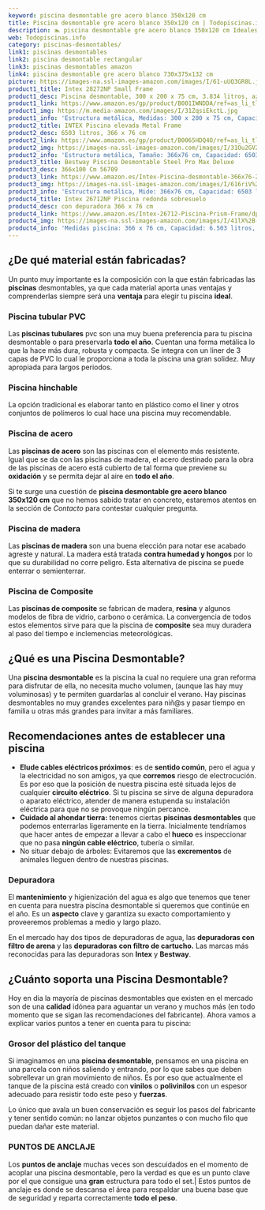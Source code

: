 ```yaml
---
keyword: piscina desmontable gre acero blanco 350x120 cm
title: Piscina desmontable gre acero blanco 350x120 cm | Todopiscinas.info
description: 🏊 piscina desmontable gre acero blanco 350x120 cm Ideales para este verano 2021. Aquí puedes comprar piscina desmontable gre acero blanco 350x120 cm y comparar con otras similares. No dejes escapar piscina desmontable gre acero blanco 350x120 cm a un precio realmente tentador.
web: Todopiscinas.info
category: piscinas-desmontables/
link1: piscinas desmontables
link2: piscina desmontable rectangular
link3: piscinas desmontables amazon
link4: piscina desmontable gre acero blanco 730x375x132 cm
picture: https://images-na.ssl-images-amazon.com/images/I/61-uUQ3GR8L.jpg
product1_title: Intex 28272NP Small Frame
product1_desc: Piscina desmontable, 300 x 200 x 75 cm, 3.834 litros, azul
product1_link: https://www.amazon.es/gp/product/B001IWNDDA/ref=as_li_tl?ie=UTF8&camp=3638&creative=24630&creativeASIN=B001IWNDDA&linkCode=as2&tag=todopiscinas0e-21&linkId=25b9d647487c889cb6ef56ed63f50ca1
product1_img: https://m.media-amazon.com/images/I/31ZqsiEkctL.jpg
product1_info: 'Estructura metálica, Medidas: 300 x 200 x 75 cm, Capacidad: 3.834 litros, Para 6 personas (+ 6 años), Fácil montaje, Forma rectangular'
product2_title: INTEX Piscina elevada Metal Frame
product2_desc: 6503 litros, 366 x 76 cm
product2_link: https://www.amazon.es/gp/product/B0065HDQ4O/ref=as_li_tl?ie=UTF8&camp=3638&creative=24630&creativeASIN=B0065HDQ4O&linkCode=as2&tag=todopiscinas0e-21&linkId=ed2430e3ba564d3527ee103df33ed7b3
product2_img: https://images-na.ssl-images-amazon.com/images/I/31Ou2GV2SAL.jpg
product2_info: 'Estructura metálica, Tamaño: 366x76 cm, Capacidad: 6503 litros, Forma circular, De 4 a 7 personas (+6 años)'
product3_title: Bestway Piscina Desmontable Steel Pro Max Deluxe
product3_desc: 366x100 Cm 56709
product3_link: https://www.amazon.es/Intex-Piscina-desmontable-366x76-28210NP/dp/B0065HDQ4O?__mk_es_ES=%C3%85M%C3%85%C5%BD%C3%95%C3%91&crid=25UQGV9HG2INI&dchild=1&keywords=piscinas+desmontables&qid=1615854176&sprefix=piscinas+dem%2Caps%2C201&sr=8-5&linkCode=ll1&tag=todopiscinas0e-21&linkId=34f200977c6cbaab1f3f4d9ac0e64755&language=es_ES&ref_=as_li_ss_tl
product3_img: https://images-na.ssl-images-amazon.com/images/I/616riV%2BiY3L.jpg
product3_info: 'Estructura metálica, Mide: 366x76 cm, Capacidad: 6503 litros, De 4 a 7 personas mayores de 6 años, Forma circular, Tecnología Super-Tough'
product4_title: Intex 26712NP Piscina redonda sobresuelo
product4_desc: con depuradora 366 x 76 cm
product4_link: https://www.amazon.es/Intex-26712-Piscina-Prism-Frame/dp/B07FB823GL?__mk_es_ES=%C3%85M%C3%85%C5%BD%C3%95%C3%91&dchild=1&keywords=piscinas+desmontables+con+depuradora&qid=1615936418&sr=8-5&linkCode=ll1&tag=todopiscinas0e-21&linkId=d98699de7830cd471766fa1daa36de34&language=es_ES&ref_=as_li_ss_tl
product4_img: https://images-na.ssl-images-amazon.com/images/I/41lX%2B-YpibL.jpg
product4_info: 'Medidas piscina: 366 x 76 cm, Capacidad: 6.503 litros, Incluye depuradora de cartucha A, Lona resistente triple capa'
---
```




## ¿De qué material están fabricadas?

Un punto muy importante es la composición con la que están fabricadas las **piscinas** desmontables, ya que cada material aporta unas ventajas y comprenderlas siempre será una **ventaja** para elegir tu piscina **ideal**.


### Piscina tubular PVC

Las **piscinas tubulares** pvc son una muy buena preferencia para tu piscina desmontable o para preservarla **todo el año**. Cuentan una forma metálica lo que la hace más dura, robusta y compacta. Se integra con un liner de 3 capas de PVC lo cual le proporciona a toda la piscina una gran solidez. Muy apropiada para largos periodos.


### Piscina hinchable

 La opción tradicional es elaborar tanto en plástico como el liner y otros conjuntos de polímeros lo cual hace una piscina muy recomendable.


### Piscina de acero

Las **piscinas de acero** son las piscinas con el elemento más resistente. Igual que se da con las piscinas de madera, el acero destinado para la obra de las piscinas de acero está cubierto de tal forma que previene su **oxidación** y se permita dejar al aire en **todo el año**.

Si te surge una cuestión de **piscina desmontable gre acero blanco 350x120 cm** que no hemos sabido tratar en concreto, estaremos atentos en la sección de _Contacto_ para contestar cualquier pregunta.


### Piscina de madera

Las **piscinas de madera** son una buena elección para notar ese acabado agreste y natural. La madera está tratada **contra humedad y hongos** por lo que su durabilidad no corre peligro. Esta alternativa de piscina se puede enterrar o semienterrar.


### Piscina de Composite

Las **piscinas de composite** se fabrican de madera, **resina** y algunos modelos de fibra de vidrio, carbono o cerámica. La convergencia de todos estos elementos sirve para que la piscina de **composite** sea muy duradera al paso del tiempo e inclemencias meteorológicas.
## ¿Qué es una Piscina Desmontable?

Una **piscina desmontable** es la piscina la cual no requiere una gran reforma para disfrutar de ella, no necesita mucho volumen, (aunque las hay muy voluminosas) y te permiten guardarlas al concluir el verano. Hay piscinas desmontables no muy grandes excelentes para niñ@s y pasar tiempo en familia u otras más grandes para invitar a más familiares.

<stats-list :link1=link1 :link2=link2 :link3=link3 :link4=link4 :category=category></stats-list>


## Recomendaciones antes de establecer una piscina



*   **Elude cables eléctricos próximos**: es de **sentido común**, pero el agua y la electricidad no son amigos, ya que **corremos** riesgo de electrocución. Es por eso que la posición de nuestra piscina esté situada lejos de cualquier **circuito eléctrico**. Si tu piscina se sirve de alguna depuradora o aparato eléctrico, atender de manera estupenda su instalación eléctrica para que no se provoque ningún percance.
*   **Cuidado al ahondar tierra:** tenemos ciertas **piscinas desmontables** que podemos enterrarlas ligeramente en la tierra. Inicialmente tendríamos que hacer antes de empezar a llevar a cabo el **hueco** es inspeccionar que no pasa **ningún cable eléctrico**, tubería o similar.
*   No situar debajo de árboles: Evitaremos que las **excrementos** de animales lleguen dentro de nuestras piscinas.

<external-banner></external-banner>



### Depuradora

El **mantenimiento** y higienización del agua es algo que tenemos que tener en cuenta para nuestra piscina desmontable si queremos que continúe en el año. Es un **aspecto** clave y garantiza su exacto comportamiento y proveeremos problemas a medio y largo plazo.

En el mercado hay dos tipos de depuradoras de agua, las **depuradoras con filtro de arena** y  las **depuradoras** **con filtro de cartucho.** Las marcas más reconocidas para las depuradoras son **Intex** y **Bestway**.

<brand-panel :title=product1_title :desc=product1_desc :img=product1_img :link=product1_link></brand-panel>


## ¿Cuánto soporta una Piscina Desmontable?

Hoy en dia la mayoría de piscinas desmontables que existen en el mercado son de una **calidad** idónea para aguantar un verano y muchos más (en todo momento que se sigan las recomendaciones del fabricante). Ahora vamos a explicar varios puntos a tener en cuenta para tu piscina:


### Grosor del plástico del tanque

Si imaginamos en una **piscina desmontable**, pensamos en una piscina en una parcela con niños saliendo y entrando, por lo que sabes que deben sobrellevar un gran movimiento de niños. Es por eso que actualmente el tanque de la piscina está creado con **vinilos** o **polivinilos** con un espesor adecuado para resistir todo este peso y **fuerzas**.

Lo único que avala un	 buen conservación es seguir los pasos del fabricante y tener sentido común: no lanzar objetos punzantes o con mucho filo que puedan dañar este material.


### PUNTOS DE ANCLAJE

Los **puntos de anclaje** muchas veces son descuidados en el momento de acoplar una piscina desmontable, pero la verdad es que es un punto clave por el que consigue una **gran** estructura para todo el set.| Estos puntos de anclaje es donde se descansa el área para respaldar una buena base que de seguridad y reparta correctamente **todo el peso**.